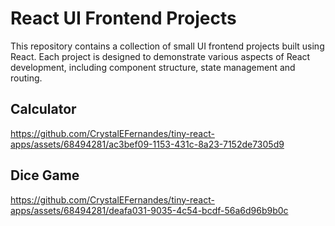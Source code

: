 # React UI Frontend Projects
This repository contains a collection of small UI frontend projects built using React. Each project is designed to demonstrate various aspects of React development, including component structure, state management and routing.

## Calculator 
https://github.com/CrystalEFernandes/tiny-react-apps/assets/68494281/ac3bef09-1153-431c-8a23-7152de7305d9

## Dice Game
https://github.com/CrystalEFernandes/tiny-react-apps/assets/68494281/deafa031-9035-4c54-bcdf-56a6d96b9b0c

